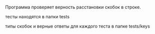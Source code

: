 Программа проверяет верность расстановки скобок в строке.

тесты находятся в папки tests 

типы скобок и верные ответы для каждого теста в папке tests/keys
